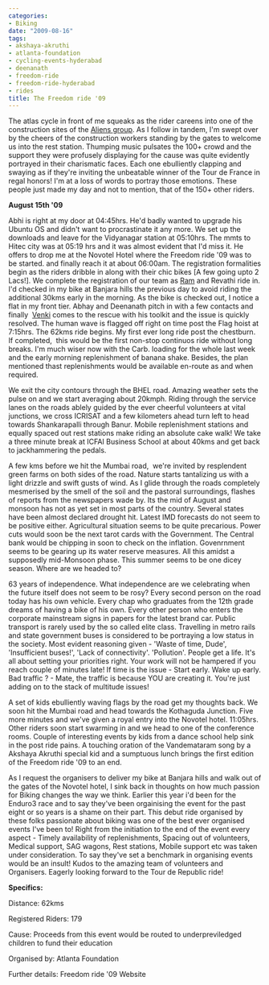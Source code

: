 ```yaml
---
categories:
- Biking
date: "2009-08-16"
tags:
- akshaya-akruthi
- atlanta-foundation
- cycling-events-hyderabad
- deenanath
- freedom-ride
- freedom-ride-hyderabad
- rides
title: The Freedom ride '09
---
```


The atlas cycle in front of me squeaks as the rider careens into one of the construction sites of the [Aliens group](http://www.aliensgroup.in/). As I follow in tandem, I'm swept over by the cheers of the construction workers standing by the gates to welcome us into the rest station. Thumping music pulsates the 100+ crowd and the support they were profusely displaying for the cause was quite evidently portrayed in their charismatic faces. Each one ebulliently clapping and swaying as if they're inviting the unbeatable winner of the Tour de France in regal honors! I'm at a loss of words to portray those emotions. These people just made my day and not to mention, that of the 150+ other riders.

**August 15th '09**

Abhi is right at my door at 04:45hrs. He'd badly wanted to upgrade his Ubuntu OS and didn't want to procrastinate it any more. We set up the downloads and leave for the Vidyanagar station at 05:10hrs. The mmts to Hitec city was at 05:19 hrs and it was almost evident that I'd miss it. He offers to drop me at the Novotel Hotel where the Freedom ride '09 was to be started. and finally reach it at about 06:00am. The registration formalities begin as the riders dribble in along with their chic bikes \[A few going upto 2 Lacs!\]. We complete the registration of our team as [Ram](http://rampost.blogspot.com/) and Revathi ride in. I'd checked in my bike at Banjara hills the previous day to avoid riding the additional 30kms early in the morning. As the bike is checked out, I notice a flat in my front tier. Abhay and Deenanath pitch in with a few contacts and finally  [Venki](http://www.govenkygo.com/) comes to the rescue with his toolkit and the issue is quickly resolved. The human wave is flagged off right on time post the Flag hoist at 7:15hrs. The 62kms ride begins. My first ever long ride post the chestburn. If completed,  this would be the first non-stop continuos ride without long breaks. I'm much wiser now with the Carb. loading for the whole last week and the early morning replenishment of banana shake. Besides, the plan mentioned thast replenishments would be available en-route as and when required.

We exit the city contours through the BHEL road. Amazing weather sets the pulse on and we start averaging about 20kmph. Riding through the service lanes on the roads ablely guided by the ever cheerful volunteers at vital junctions, we cross ICRISAT and a few kilometers ahead turn left to head towards Shankarapalli through Banur. Mobile replenishment stations and equally spaced out rest stations make riding an absolute cake walk! We take a three minute break at ICFAI Business School at about 40kms and get back to jackhammering the pedals.

A few kms before we hit the Mumbai road,  we're invited by resplendent green farms on both sides of the road. Nature starts tantalizing us with a light drizzle and swift gusts of wind. As I glide through the roads completely mesmerised by the smell of the soil and the pastoral surroundings, flashes of reports from the newspapers wade by. Its the mid of August and monsoon has not as yet set in most parts of the country. Several states have been almost declared drought hit. Latest IMD forecasts do not seem to be positive either. Agricultural situation seems to be quite precarious. Power cuts would soon be the next tarot cards with the Government. The Central bank would be chipping in soon to check on the inflation. Govenrnment seems to be gearing up its water reserve measures. All this amidst a supposedly mid-Monsoon phase. This summer seems to be one dicey season. Where are we headed to?

63 years of independence. What independence are we celebrating when the future itself does not seem to be rosy? Every second person on the road today has his own vehicle. Every chap who graduates from the 12th grade dreams of having a bike of his own. Every other person who enters the corporate mainstream signs in papers for the latest brand car. Public transport is rarely used by the so called elite class. Travelling in metro rails and state government buses is considered to be portraying a low status in the society. Most evident reasoning given - 'Waste of time, Dude', 'Insufficient buses!', 'Lack of connectivity'. 'Pollution'. People get a life. It's all about setting your priorities right. Your work will not be hampered if you reach couple of minutes late! If time is the issue - Start early. Wake up early. Bad traffic ? - Mate, the traffic is because YOU are creating it. You're just adding on to the stack of multitude issues!

A set of kids ebulliently waving flags by the road get my thoughts back. We soon hit the Mumbai road and head towards the Kothaguda Junction. Five more minutes and we've given a royal entry into the Novotel hotel. 11:05hrs. Other riders soon start swarming in and we head to one of the conference rooms. Couple of interesting events by kids from a dance school help sink in the post ride pains. A touching oration of the Vandemataram song by a Akshaya Akruthi special kid and a sumptuous lunch brings the first edition of the Freedom ride '09 to an end.

As I request the organisers to deliver my bike at Banjara hills and walk out of the gates of the Novotel hotel, I sink back in thoughts on how much passion for Biking changes the way we think. Earlier this year i'd been for the Enduro3 race and to say they've been orgainising the event for the past eight or so years is a shame on their part. This debut ride organised by these folks passionate about biking was one of the best ever organised events I've been to! Right from the initiation to the end of the event every aspect - Timely availability of replenishments, Spacing out of volunteers, Medical support, SAG wagons, Rest stations, Mobile support etc was taken under consideration. To say they've set a benchmark in organising events would be an insult! Kudos to the amazing team of volunteers and Organisers. Eagerly looking forward to the Tour de Republic ride!

**Specifics:**

Distance: 62kms

Registered Riders: 179

Cause: Proceeds from this event would be routed to underpreviledged children to fund their education

Organised by: Atlanta Foundation

Further details: Freedom ride '09 Website
